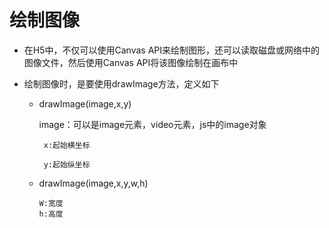 # 绘制图像

 - 在H5中，不仅可以使用Canvas API来绘制图形，还可以读取磁盘或网络中的图像文件，然后使用Canvas API将该图像绘制在画布中

 - 绘制图像时，是要使用drawImage方法，定义如下

   - drawImage(image,x,y)

       image：可以是image元素，video元素，js中的image对象

          x:起始横坐标

          y:起始纵坐标

   - drawImage(image,x,y,w,h)

         W:宽度
         h:高度

      